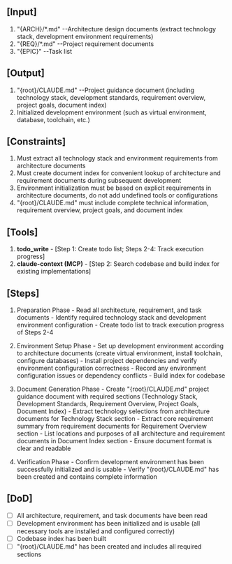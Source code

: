 ## [Input]
  1. "{ARCH}/*.md" --Architecture design documents (extract technology stack, development environment requirements)
  2. "{REQ}/*.md" --Project requirement documents
  3. "{EPIC}" --Task list

## [Output]
  1. "{root}/CLAUDE.md" --Project guidance document (including technology stack, development standards, requirement overview, project goals, document index)
  2. Initialized development environment (such as virtual environment, database, toolchain, etc.)

## [Constraints]
  1. Must extract all technology stack and environment requirements from architecture documents
  2. Must create document index for convenient lookup of architecture and requirement documents during subsequent development
  3. Environment initialization must be based on explicit requirements in architecture documents, do not add undefined tools or configurations
  4. "{root}/CLAUDE.md" must include complete technical information, requirement overview, project goals, and document index

## [Tools]
  1. **todo_write**
    - [Step 1: Create todo list; Steps 2-4: Track execution progress]
  2. **claude-context (MCP)**
    - [Step 2: Search codebase and build index for existing implementations]

## [Steps]
  1. Preparation Phase
    - Read all architecture, requirement, and task documents
    - Identify required technology stack and development environment configuration
    - Create todo list to track execution progress of Steps 2-4

  2. Environment Setup Phase
    - Set up development environment according to architecture documents (create virtual environment, install toolchain, configure databases)
    - Install project dependencies and verify environment configuration correctness
    - Record any environment configuration issues or dependency conflicts
    - Build index for codebase

  3. Document Generation Phase
    - Create "{root}/CLAUDE.md" project guidance document with required sections (Technology Stack, Development Standards, Requirement Overview, Project Goals, Document Index)
    - Extract technology selections from architecture documents for Technology Stack section
    - Extract core requirement summary from requirement documents for Requirement Overview section
    - List locations and purposes of all architecture and requirement documents in Document Index section
    - Ensure document format is clear and readable

  4. Verification Phase
    - Confirm development environment has been successfully initialized and is usable
    - Verify "{root}/CLAUDE.md" has been created and contains complete information

## [DoD]
  - [ ] All architecture, requirement, and task documents have been read
  - [ ] Development environment has been initialized and is usable (all necessary tools are installed and configured correctly)
  - [ ] Codebase index has been built
  - [ ] "{root}/CLAUDE.md" has been created and includes all required sections
